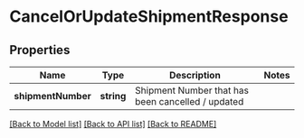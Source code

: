 # CancelOrUpdateShipmentResponse

## Properties
Name | Type | Description | Notes
------------ | ------------- | ------------- | -------------
**shipmentNumber** | **string** | Shipment Number that has been cancelled / updated | 

[[Back to Model list]](../README.md#documentation-for-models) [[Back to API list]](../README.md#documentation-for-api-endpoints) [[Back to README]](../README.md)

